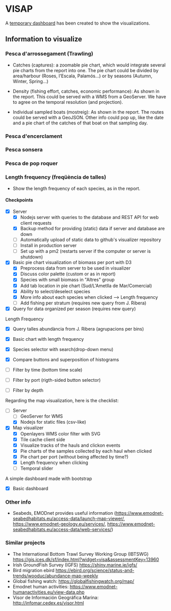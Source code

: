 # VISAP
A [temporary dashboard](https://bluenetcataccio4.github.io/VISAP/) has been created to show the visualizations.
## Information to visualize
### Pesca d'arrossegament (Trawling)
- Catches (captures): a zoomable pie chart, which would integrate several pie charts from the report into one. The pie chart could be divided by area/harbour (Roses, l'Escala, Palamós...) or by seasons (Autumn, Winter, Spring...)

- Density (fishing effort, catches, economic performance): As shown in the report. This could be served with a WMS from a GeoServer. We have to agree on the temporal resolution (and projection).

- Individual sampled boats (mostreig): As shown in the report. The routes could be served with a GeoJSON. Other info could pop up, like the date and a pie chart of the catches of that boat on that sampling day.

### Pesca d'encerclament

### Pesca sonsera

### Pesca de pop roquer

### Length frequency (freqüència de talles)
- Show the length frequency of each species, as in the report.

#### Checkpoints
- [x] Server
  - [x] Nodejs server with queries to the database and REST API for web client requests
  - [x] Backup method for providing (static) data if server and database are down
  - [ ] Automatically upload of static data to github's visualizer repository
  - [ ] Install in production server
  - [ ] Set up with a pm2 (restarts server if the computer or server is shutdown)
- [x] Basic pie chart visualization of biomass per port with D3
  - [x] Preprocess data from server to be used in visualizer
  - [x] Discuss color palette (custom or as in report)
  - [x] Species with small biomass in "Altres" group
  - [x] Add tab location in pie chart (Sud/L'Ametlla de Mar/Comercial)
  - [x] Ability to select/deselect species
  - [x] More info about each species when clicked --> Length frequency
  - [ ] Add fishing per stratum (requires new query from J. Ribera)
- [x] Query for data organized per season (requires new query)

Length Frequency
- [x] Query talles abundància from J. Ribera (agrupacions per bins)
- [x] Basic chart with length frequency
- [x] Species selector with search(drop-down menu)
- [x] Compare buttons and superposition of histograms
- [ ] Filter by time (bottom time scale)
- [ ] Filter by port (rigth-sided button selector)
- [ ] Filter by depth


Regarding the map visualization, here is the checklist:
- [ ] Server
  - [ ] GeoServer for WMS
  - [x] Nodejs for static files (csv-like)
- [x] Map visualizer
  - [x] Openlayers WMS color filter with SVG
  - [x] Tile cache client side
  - [x] Visualize tracks of the hauls and clickon events
  - [x] Pie charts of the samples collected by each haul when clicked
  - [x] Pie chart per port (without being affected by time?)
  - [x] Length frequency when clicking
  - [ ] Temporal slider

A simple dashboard made with bootstrap
 - [x] Basic dashboard


### Other info
- Seabeds, EMODnet provides useful information (https://www.emodnet-seabedhabitats.eu/access-data/launch-map-viewer/, https://www.emodnet-geology.eu/services/, https://www.emodnet-seabedhabitats.eu/access-data/web-services/)

### Similar projects
- The International Bottom Trawl Survey Working Group (IBTSWG) https://gis.ices.dk/sf/index.html?widget=visa&assessmentKey=13960
- Irish GroundFish Survey (IGFS) https://shiny.marine.ie/igfs/
- Bird migration ebird https://ebird.org/science/status-and-trends/wooduc/abundance-map-weekly
- Global fishing watch: https://globalfishingwatch.org/map/
- Emodnet human activities: https://www.emodnet-humanactivities.eu/view-data.php
- Visor de Información Geográfica Marina: http://infomar.cedex.es/visor.html
